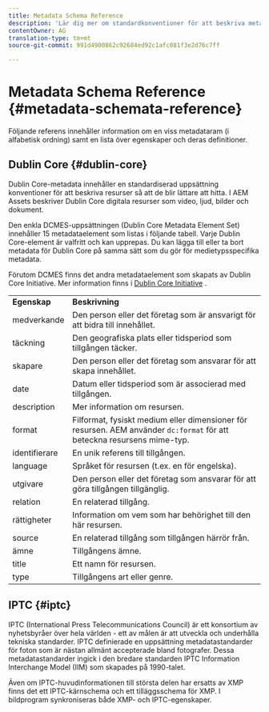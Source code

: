 ```yaml
---
title: Metadata Schema Reference
description: 'Lär dig mer om standardkonventioner för att beskriva metadata för resurser, inklusive Dublin Core, IPTC och andra metadatamatchningar. '
contentOwner: AG
translation-type: tm+mt
source-git-commit: 991d4900862c92684ed92c1afc081f3e2d76c7ff

---
```



# Metadata Schema Reference {#metadata-schemata-reference}

Följande referens innehåller information om en viss metadataram (i alfabetisk ordning) samt en lista över egenskaper och deras definitioner.

## Dublin Core {#dublin-core}

Dublin Core-metadata innehåller en standardiserad uppsättning konventioner för att beskriva resurser så att de blir lättare att hitta. I AEM Assets beskriver Dublin Core digitala resurser som video, ljud, bilder och dokument.

Den enkla DCMES-uppsättningen (Dublin Core Metadata Element Set) innehåller 15 metadataelement som listas i följande tabell. Varje Dublin Core-element är valfritt och kan upprepas. Du kan lägga till eller ta bort metadata för Dublin Core på samma sätt som du gör för medietypsspecifika metadata.

Förutom DCMES finns det andra metadataelement som skapats av Dublin Core Initiative. Mer information finns i [Dublin Core Initiative](https://dublincore.org/) .

<table>
 <tbody>
  <tr>
   <td><strong>Egenskap</strong></td> 
   <td><strong>Beskrivning</strong></td> 
  </tr>
  <tr>
   <td>medverkande</td> 
   <td>Den person eller det företag som är ansvarigt för att bidra till innehållet.</td> 
  </tr>
  <tr>
   <td>täckning</td> 
   <td>Den geografiska plats eller tidsperiod som tillgången täcker.<br /> </td> 
  </tr>
  <tr>
   <td>skapare</td> 
   <td>Den person eller det företag som ansvarar för att skapa innehållet.</td> 
  </tr>
  <tr>
   <td>date</td> 
   <td>Datum eller tidsperiod som är associerad med tillgången.<br /> </td> 
  </tr>
  <tr>
   <td>description</td> 
   <td>Mer information om resursen.</td> 
  </tr>
  <tr>
   <td>format</td> 
   <td>Filformat, fysiskt medium eller dimensioner för resursen. AEM använder <code>dc:format</code> för att beteckna resursens mime-typ.<br /> </td> 
  </tr>
  <tr>
   <td>identifierare</td> 
   <td>En unik referens till tillgången.</td> 
  </tr>
  <tr>
   <td>language</td> 
   <td>Språket för resursen (t.ex. en för engelska).</td> 
  </tr>
  <tr>
   <td>utgivare</td> 
   <td>Den person eller det företag som ansvarar för att göra tillgången tillgänglig.</td> 
  </tr>
  <tr>
   <td>relation</td> 
   <td>En relaterad tillgång.</td> 
  </tr>
  <tr>
   <td>rättigheter</td> 
   <td>Information om vem som har behörighet till den här resursen.</td> 
  </tr>
  <tr>
   <td>source</td> 
   <td>En relaterad tillgång som tillgången härrör från.</td> 
  </tr>
  <tr>
   <td>ämne</td> 
   <td>Tillgångens ämne.<br /> </td> 
  </tr>
  <tr>
   <td>title</td> 
   <td>Ett namn för resursen.</td> 
  </tr>
  <tr>
   <td>type</td> 
   <td>Tillgångens art eller genre.</td> 
  </tr>
 </tbody>
</table>

## IPTC {#iptc}

IPTC (International Press Telecommunications Council) är ett konsortium av nyhetsbyråer över hela världen - ett av målen är att utveckla och underhålla tekniska standarder. IPTC definierade en uppsättning metadatastandarder för foton som är nästan allmänt accepterade bland fotografer. Dessa metadatastandarder ingick i den bredare standarden IPTC Information Interchange Model (IIM) som skapades på 1990-talet.

Även om IPTC-huvudinformationen till största delen har ersatts av XMP finns det ett IPTC-kärnschema och ett tilläggsschema för XMP. I bildprogram synkroniseras både XMP- och IPTC-egenskaper.
